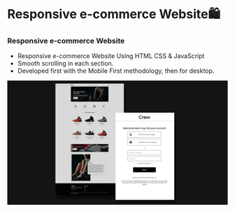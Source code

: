 # Responsive e-commerce Website🛍

### Responsive e-commerce Website
- Responsive e-commerce Website Using HTML CSS & JavaScript
- Smooth scrolling in each section.
- Developed first with the Mobile First methodology, then for desktop.


![preview img](/preview.png)
